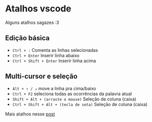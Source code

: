# Atalhos vscode

Alguns atalhos sagazes :3

## Edição básica

* `Ctrl + :` Comenta as linhas selecionadas
* `Ctrl + Enter` Inserir linha abaixo
* `Ctrl + Shift + Enter` Inserir linha acima

## Multi-cursor e seleção

* `Alt + ↑ / ↓` move a linha pra cima/baixo
* `Ctrl + F2` seleciona todas as ocorrências da palavra atual
* `Shift + Alt + (arraste o mouse)` Seleção de coluna (caixa)
* `Ctrl + Shift + Alt + (tecla de seta)` Seleção de coluna (caixa)



Mais atalhos nesse [post](https://www.linkedin.com/pulse/todos-os-atalhos-do-vs-code-mateus-barbosa)
